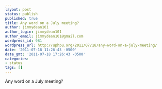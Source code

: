 ```yaml
---
layout: post
status: publish
published: true
title: Any word on a July meeting?
author: jimmydean101
author_login: jimmydean101
author_email: jimmydean101@gmail.com
wordpress_id: 981
wordpress_url: http://uphpu.org/2011/07/18/any-word-on-a-july-meeting/
date: '2011-07-18 11:26:43 -0500'
date_gmt: '2011-07-18 17:26:43 -0500'
categories:
- status
tags: []
---
```

<p>Any word on a July meeting?</p>
